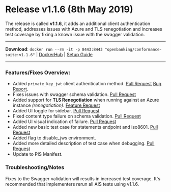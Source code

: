# Release v1.1.6 (8th May 2019)

The release is called **v1.1.6**, it adds an additional client authentication method, addresses issues with Azure and TLS renegotiation and increases test coverage by fixing a known issue with the swagger validation.

---
**Download**: `docker run --rm -it -p 8443:8443 "openbanking/conformance-suite:v1.1.6"` | [DockerHub](https://hub.docker.com/r/openbanking/conformance-suite) | [Setup Guide](https://bitbucket.org/openbankingteam/conformance-suite/src/develop/docs/setup-guide.md)

---

### Features/Fixes Overview:

* Added `private_key_jwt` client authentication method. [Pull Request](https://bitbucket.org/openbankingteam/conformance-suite/pull-requests/325) [Bug Report](https://bitbucket.org/openbankingteam/conformance-suite/issues/19/no-option-for-private_key_jwt).
* Fixes issues with swagger schema validation. [Pull Request](https://bitbucket.org/openbankingteam/conformance-suite/pull-requests/310)
* Added support for **TLS Renegotiation**  when running against an Azure instance *(renegotiation)*. [Feature Request](https://bitbucket.org/openbankingteam/conformance-suite/issues/22/tls-renegotiation)
* Added UI toggle for sidebar. [Pull Request](https://bitbucket.org/openbankingteam/conformance-suite/pull-requests/332)
* Fixed content type failure on schema validation. [Pull Request](https://bitbucket.org/openbankingteam/conformance-suite/pull-requests/330)
* Added UI visual indication of failure. [Pull Request](https://bitbucket.org/openbankingteam/conformance-suite/pull-requests/331)
* Added new basic test case for statements endpoint and iso8601. [Pull Request](https://bitbucket.org/openbankingteam/conformance-suite/pull-requests/329)
* Added flag to disable_jws environment.
* Added more detailed description of test case when debugging. [Pull Request](https://bitbucket.org/openbankingteam/conformance-suite/pull-requests/335)
* Update to PIS Manifest.

### Troubleshooting/Notes

Fixes to the Swagger validation will results in increased test coverage. It's recommended that implementers rerun all AIS tests using v1.1.6.